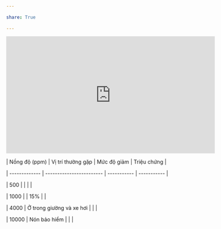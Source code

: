 ---  
share: True  
---  
<iframe width="560" height="315" src="https://www.youtube.com/embed/1Nh_vxpycEA" title="YouTube video player" frameborder="0" allow="accelerometer; autoplay; clipboard-write; encrypted-media; gyroscope; picture-in-picture; web-share" allowfullscreen></iframe>  
  
| Nồng độ (ppm) | Vị trí thường gặp        | Mức độ giảm | Triệu chứng |  
| ------------- | ------------------------ | ----------- | ----------- |  
| 500           |                          |             |             |  
| 1000          |                          | 15%         |             |  
| 4000          | Ở trong giường và xe hơi |             |             |  
| 10000         | Nón bảo hiểm             |             |             |  
